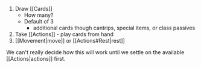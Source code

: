 1. Draw [[Cards]] 
	* How many?
	* Default of 3
		* additional cards though cantrips, special items, or class passives
1. Take [[Actions]] - play cards from hand
2. [[Movement|move]] or [[Actions#Rest|rest]]


We can't really decide how this will work until we settle on the available [[Actions|actions]] first.